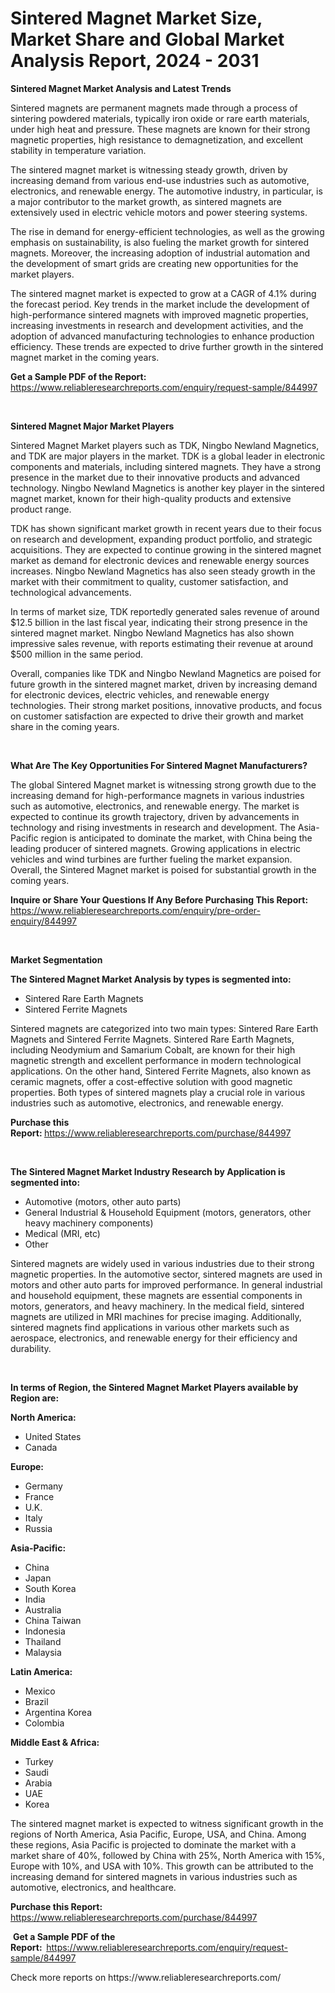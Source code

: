 <p><h1>Sintered Magnet Market Size, Market Share and Global Market Analysis Report, 2024 - 2031</h1></p><p><strong>Sintered Magnet Market Analysis and Latest Trends</strong></p>
<p><p>Sintered magnets are permanent magnets made through a process of sintering powdered materials, typically iron oxide or rare earth materials, under high heat and pressure. These magnets are known for their strong magnetic properties, high resistance to demagnetization, and excellent stability in temperature variation.</p><p>The sintered magnet market is witnessing steady growth, driven by increasing demand from various end-use industries such as automotive, electronics, and renewable energy. The automotive industry, in particular, is a major contributor to the market growth, as sintered magnets are extensively used in electric vehicle motors and power steering systems.</p><p>The rise in demand for energy-efficient technologies, as well as the growing emphasis on sustainability, is also fueling the market growth for sintered magnets. Moreover, the increasing adoption of industrial automation and the development of smart grids are creating new opportunities for the market players.</p><p>The sintered magnet market is expected to grow at a CAGR of 4.1% during the forecast period. Key trends in the market include the development of high-performance sintered magnets with improved magnetic properties, increasing investments in research and development activities, and the adoption of advanced manufacturing technologies to enhance production efficiency. These trends are expected to drive further growth in the sintered magnet market in the coming years.</p></p>
<p><strong>Get a Sample PDF of the Report:&nbsp;</strong> <a href="https://www.reliableresearchreports.com/enquiry/request-sample/844997">https://www.reliableresearchreports.com/enquiry/request-sample/844997</a></p>
<p>&nbsp;</p>
<p><strong>Sintered Magnet Major Market Players</strong></p>
<p><p>Sintered Magnet Market players such as TDK, Ningbo Newland Magnetics, and TDK are major players in the market. TDK is a global leader in electronic components and materials, including sintered magnets. They have a strong presence in the market due to their innovative products and advanced technology. Ningbo Newland Magnetics is another key player in the sintered magnet market, known for their high-quality products and extensive product range.</p><p>TDK has shown significant market growth in recent years due to their focus on research and development, expanding product portfolio, and strategic acquisitions. They are expected to continue growing in the sintered magnet market as demand for electronic devices and renewable energy sources increases. Ningbo Newland Magnetics has also seen steady growth in the market with their commitment to quality, customer satisfaction, and technological advancements.</p><p>In terms of market size, TDK reportedly generated sales revenue of around $12.5 billion in the last fiscal year, indicating their strong presence in the sintered magnet market. Ningbo Newland Magnetics has also shown impressive sales revenue, with reports estimating their revenue at around $500 million in the same period.</p><p>Overall, companies like TDK and Ningbo Newland Magnetics are poised for future growth in the sintered magnet market, driven by increasing demand for electronic devices, electric vehicles, and renewable energy technologies. Their strong market positions, innovative products, and focus on customer satisfaction are expected to drive their growth and market share in the coming years.</p></p>
<p>&nbsp;</p>
<p><strong>What Are The Key Opportunities For Sintered Magnet Manufacturers?</strong></p>
<p><p>The global Sintered Magnet market is witnessing strong growth due to the increasing demand for high-performance magnets in various industries such as automotive, electronics, and renewable energy. The market is expected to continue its growth trajectory, driven by advancements in technology and rising investments in research and development. The Asia-Pacific region is anticipated to dominate the market, with China being the leading producer of sintered magnets. Growing applications in electric vehicles and wind turbines are further fueling the market expansion. Overall, the Sintered Magnet market is poised for substantial growth in the coming years.</p></p>
<p><strong>Inquire or Share Your Questions If Any Before Purchasing This Report:</strong> <a href="https://www.reliableresearchreports.com/enquiry/pre-order-enquiry/844997">https://www.reliableresearchreports.com/enquiry/pre-order-enquiry/844997</a></p>
<p>&nbsp;</p>
<p><strong>Market Segmentation</strong></p>
<p><strong>The Sintered Magnet Market Analysis by types is segmented into:</strong></p>
<p><ul><li>Sintered Rare Earth Magnets</li><li>Sintered Ferrite Magnets</li></ul></p>
<p><p>Sintered magnets are categorized into two main types: Sintered Rare Earth Magnets and Sintered Ferrite Magnets. Sintered Rare Earth Magnets, including Neodymium and Samarium Cobalt, are known for their high magnetic strength and excellent performance in modern technological applications. On the other hand, Sintered Ferrite Magnets, also known as ceramic magnets, offer a cost-effective solution with good magnetic properties. Both types of sintered magnets play a crucial role in various industries such as automotive, electronics, and renewable energy.</p></p>
<p><strong>Purchase this Report:&nbsp;</strong><a href="https://www.reliableresearchreports.com/purchase/844997">https://www.reliableresearchreports.com/purchase/844997</a></p>
<p>&nbsp;</p>
<p><strong>The Sintered Magnet Market Industry Research by Application is segmented into:</strong></p>
<p><ul><li>Automotive (motors, other auto parts)</li><li>General Industrial & Household Equipment (motors, generators, other heavy machinery components)</li><li>Medical (MRI, etc)</li><li>Other</li></ul></p>
<p><p>Sintered magnets are widely used in various industries due to their strong magnetic properties. In the automotive sector, sintered magnets are used in motors and other auto parts for improved performance. In general industrial and household equipment, these magnets are essential components in motors, generators, and heavy machinery. In the medical field, sintered magnets are utilized in MRI machines for precise imaging. Additionally, sintered magnets find applications in various other markets such as aerospace, electronics, and renewable energy for their efficiency and durability.</p></p>
<p>&nbsp;</p>
<p><strong>In terms of Region, the Sintered Magnet Market Players available by Region are:</strong></p>
<p>
    <p> <strong> North America: </strong>
        <ul>
            <li>United States</li>
            <li>Canada</li>
        </ul>
        </p> 
    <p> <strong> Europe: </strong>
        <ul>
            <li>Germany</li>
            <li>France</li>
            <li>U.K.</li>
            <li>Italy</li>
            <li>Russia</li>
        </ul>
        </p> 
    <p> <strong> Asia-Pacific: </strong>
        <ul>
            <li>China</li>
            <li>Japan</li>
            <li>South Korea</li>
            <li>India</li>
            <li>Australia</li>
            <li>China Taiwan</li>
            <li>Indonesia</li>
            <li>Thailand</li>
            <li>Malaysia</li>
        </ul>
        </p> 
    <p> <strong> Latin America: </strong>
        <ul>
            <li>Mexico</li>
            <li>Brazil</li>
            <li>Argentina Korea</li>
            <li>Colombia</li>
        </ul>
        </p> 
    <p> <strong> Middle East & Africa: </strong>
        <ul>
            <li>Turkey</li>
            <li>Saudi</li>
            <li>Arabia</li>
            <li>UAE</li>
            <li>Korea</li>
        </ul>
    </p>
    </p>
<p><p>The sintered magnet market is expected to witness significant growth in the regions of North America, Asia Pacific, Europe, USA, and China. Among these regions, Asia Pacific is projected to dominate the market with a market share of 40%, followed by China with 25%, North America with 15%, Europe with 10%, and USA with 10%. This growth can be attributed to the increasing demand for sintered magnets in various industries such as automotive, electronics, and healthcare.</p></p>
<p><strong>Purchase this Report: </strong><a href="https://www.reliableresearchreports.com/purchase/844997">https://www.reliableresearchreports.com/purchase/844997</a></p>
<p>&nbsp;<strong>Get a Sample PDF of the Report:&nbsp;&nbsp;</strong><a href="https://www.reliableresearchreports.com/enquiry/request-sample/844997">https://www.reliableresearchreports.com/enquiry/request-sample/844997</a></p>
<p><strong></strong></p>
<p>Check more reports on https://www.reliableresearchreports.com/</p>